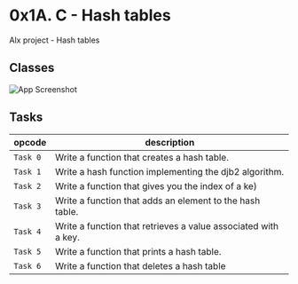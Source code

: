 
# 0x1A. C - Hash tables

Alx project  - Hash tables


## Classes

![App Screenshot](https://www.eecs.umich.edu/courses/eecs380/ALG/niemann/s_fig31.gif)


## Tasks
| opcode | description |
|----------|----------|
|   `Task 0`|  Write a function that creates a hash table.| 
| `Task 1`| Write a hash function implementing the djb2 algorithm.| 
|`Task 2` |Write a function that gives you the index of a ke)|
| `Task 3`| Write a function that adds an element to the hash table.
| `Task 4` |  Write a function that retrieves a value associated with a key.
| `Task 5` |Write a function that prints a hash table.|
|`Task 6` |Write a function that deletes a hash table|
